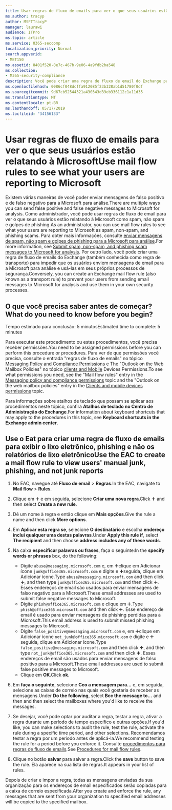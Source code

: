 ```yaml
---
title: Usar regras de fluxo de emails para ver o que seus usuários estão relatando à Microsoft
ms.author: tracyp
author: MSFTTracyP
manager: laurawi
audience: ITPro
ms.topic: article
ms.service: O365-seccomp
localization_priority: Normal
search.appverid:
- MET150
ms.assetid: 8401f520-8e7c-467b-9e06-4a9fdb2ba548
ms.collection:
- M365-security-compliance
description: Você pode criar uma regra de fluxo de email do Exchange para impedir que os usuários enviem mensagens de email para a Microsoft para análise e usá-las em seus próprios processos de segurança
ms.openlocfilehash: 0086cf048dcffa912085f23b328ab1d51780f0df
ms.sourcegitcommit: 9d67cb52544321a430343d39eb336112c1a11d35
ms.translationtype: MT
ms.contentlocale: pt-BR
ms.lasthandoff: 05/17/2019
ms.locfileid: "34156133"
---
```

# <a name="use-mail-flow-rules-to-see-what-your-users-are-reporting-to-microsoft"></a><span data-ttu-id="e3032-103">Usar regras de fluxo de emails para ver o que seus usuários estão relatando à Microsoft</span><span class="sxs-lookup"><span data-stu-id="e3032-103">Use mail flow rules to see what your users are reporting to Microsoft</span></span>

<span data-ttu-id="e3032-104">Existem várias maneiras de você poder enviar mensagens de falso positivo e de falso negativo para a Microsoft para análise.</span><span class="sxs-lookup"><span data-stu-id="e3032-104">There are multiple ways you can send false positive and false negative messages to Microsoft for analysis.</span></span> <span data-ttu-id="e3032-105">Como administrador, você pode usar regras de fluxo de email para ver o que seus usuários estão relatando à Microsoft como spam, não spam e golpes de phishing.</span><span class="sxs-lookup"><span data-stu-id="e3032-105">As an administrator, you can use mail flow rules to see what your users are reporting to Microsoft as spam, non-spam, and phishing scams.</span></span> <span data-ttu-id="e3032-106">Para obter mais informações, consulte [enviar mensagens de spam, não spam e golpes de phishing para a Microsoft para análise](submit-spam-non-spam-and-phishing-scam-messages-to-microsoft-for-analysis.md).</span><span class="sxs-lookup"><span data-stu-id="e3032-106">For more information, see [Submit spam, non-spam, and phishing scam messages to Microsoft for analysis](submit-spam-non-spam-and-phishing-scam-messages-to-microsoft-for-analysis.md).</span></span> <span data-ttu-id="e3032-107">Por outro lado, você pode criar uma regra de fluxo de emails do Exchange (também conhecida como regra de transporte) para impedir que os usuários enviem mensagens de email para a Microsoft para análise e usá-las em seus próprios processos de segurança.</span><span class="sxs-lookup"><span data-stu-id="e3032-107">Conversely, you can create an Exchange mail flow rule (also known as a transport rule) to prevent your users from sending email messages to Microsoft for analysis and use them in your own security processes.</span></span>
  
## <a name="what-do-you-need-to-know-before-you-begin"></a><span data-ttu-id="e3032-108">O que você precisa saber antes de começar?</span><span class="sxs-lookup"><span data-stu-id="e3032-108">What do you need to know before you begin?</span></span>

<span data-ttu-id="e3032-109">Tempo estimado para conclusão: 5 minutos</span><span class="sxs-lookup"><span data-stu-id="e3032-109">Estimated time to complete: 5 minutes</span></span>
  
<span data-ttu-id="e3032-110">Para executar este procedimento ou estes procedimentos, você precisa receber permissões.</span><span class="sxs-lookup"><span data-stu-id="e3032-110">You need to be assigned permissions before you can perform this procedure or procedures.</span></span> <span data-ttu-id="e3032-111">Para ver de que permissões você precisa, consulte o entrada "regras de fluxo de emails" no tópico [Messaging Policy and Compliance Permissions](http://technet.microsoft.com/library/ec4d3b9f-b85a-4cb9-95f5-6fc149c3899b.aspx) e The "Outlook on the Web Mailbox Policies" no tópico [clients and Mobile](http://technet.microsoft.com/library/57eca42a-5a7f-4c65-89f0-7a84f2dbea19.aspx) Devices Permissions.</span><span class="sxs-lookup"><span data-stu-id="e3032-111">To see what permissions you need, see the "Mail flow rules" entry in the [Messaging policy and compliance permissions](http://technet.microsoft.com/library/ec4d3b9f-b85a-4cb9-95f5-6fc149c3899b.aspx) topic and the "Outlook on the web mailbox policies" entry in the [Clients and mobile devices permissions](http://technet.microsoft.com/library/57eca42a-5a7f-4c65-89f0-7a84f2dbea19.aspx) topic.</span></span> 
  
<span data-ttu-id="e3032-112">Para informações sobre atalhos de teclado que possam se aplicar aos procedimentos neste tópico, confira **Atalhos de teclado no Centro de Administração do Exchange**.</span><span class="sxs-lookup"><span data-stu-id="e3032-112">For information about keyboard shortcuts that may apply to the procedures in this topic, see **Keyboard shortcuts in the Exchange admin center**.</span></span>
  
## <a name="use-the-eac-to-create-a-mail-flow-rule-to-view-users-manual-junk-phishing-and-not-junk-reports"></a><span data-ttu-id="e3032-113">Use o Eat para criar uma regra de fluxo de emails para exibir o lixo eletrônico, phishing e não os relatórios de lixo eletrônico</span><span class="sxs-lookup"><span data-stu-id="e3032-113">Use the EAC to create a mail flow rule to view users' manual junk, phishing, and not junk reports</span></span>

1. <span data-ttu-id="e3032-114">No EAC, navegue até **Fluxo de email** \> **Regras**.</span><span class="sxs-lookup"><span data-stu-id="e3032-114">In the EAC, navigate to **Mail flow** \> **Rules**.</span></span>
    
2. <span data-ttu-id="e3032-115">Clique em ![Ícone Adicionar](media/ITPro-EAC-AddIcon.gif) e em seguida, selecione **Criar uma nova regra**.</span><span class="sxs-lookup"><span data-stu-id="e3032-115">Click ![Add Icon](media/ITPro-EAC-AddIcon.gif) and then select **Create a new rule**.</span></span>
    
3. <span data-ttu-id="e3032-116">Dê um nome à regra e então clique em **Mais opções**.</span><span class="sxs-lookup"><span data-stu-id="e3032-116">Give the rule a name and then click **More options**.</span></span>
    
4. <span data-ttu-id="e3032-117">Em **Aplicar esta regra se**, selecione **O destinatário** e escolha **endereço inclui qualquer uma destas palavras**.</span><span class="sxs-lookup"><span data-stu-id="e3032-117">Under **Apply this rule if**, select **The recipient** and then choose **address includes any of these words**.</span></span>
    
5. <span data-ttu-id="e3032-118">Na caixa **especificar palavras ou frases**, faça o seguinte:</span><span class="sxs-lookup"><span data-stu-id="e3032-118">In the **specify words or phrases** box, do the following:</span></span> 
    - <span data-ttu-id="e3032-119">Digite `abuse@messaging.microsoft.com` e, em ![seguida,](media/ITPro-EAC-AddIcon.gif)clique em Adicionar ícone `junk@office365.microsoft.com` e digite e ![, em](media/ITPro-EAC-AddIcon.gif)seguida, clique em Adicionar ícone.</span><span class="sxs-lookup"><span data-stu-id="e3032-119">Type `abuse@messaging.microsoft.com` and then click ![Add Icon](media/ITPro-EAC-AddIcon.gif), and then type `junk@office365.microsoft.com` and then click ![Add Icon](media/ITPro-EAC-AddIcon.gif).</span></span> <span data-ttu-id="e3032-120">Esses endereços de email são usados para enviar mensagens de falso negativo para a Microsoft.</span><span class="sxs-lookup"><span data-stu-id="e3032-120">These email addresses are used to submit false negative messages to Microsoft.</span></span>
    - <span data-ttu-id="e3032-121">Digite `phish@office365.microsoft.com` e clique em ![adicionar ícone](media/ITPro-EAC-AddIcon.gif).</span><span class="sxs-lookup"><span data-stu-id="e3032-121">Type `phish@office365.microsoft.com` and then click ![Add Icon](media/ITPro-EAC-AddIcon.gif).</span></span> <span data-ttu-id="e3032-122">Esse endereço de email é usado para enviar mensagens de phishing perdidas para a Microsoft.</span><span class="sxs-lookup"><span data-stu-id="e3032-122">This email address is used to submit missed phishing messages to Microsoft.</span></span>
    - <span data-ttu-id="e3032-123">Digite `false_positive@messaging.microsoft.com` e, em ![seguida,](media/ITPro-EAC-AddIcon.gif)clique em Adicionar ícone `not_junk@office365.microsoft.com` e digite e ![, em](media/ITPro-EAC-AddIcon.gif)seguida, clique em Adicionar ícone.</span><span class="sxs-lookup"><span data-stu-id="e3032-123">Type `false_positive@messaging.microsoft.com` and then click ![Add Icon](media/ITPro-EAC-AddIcon.gif), and then type `not_junk@office365.microsoft.com` and then click ![Add Icon](media/ITPro-EAC-AddIcon.gif).</span></span> <span data-ttu-id="e3032-124">Esses endereços de email são usados para enviar mensagens de falso positivo para a Microsoft.</span><span class="sxs-lookup"><span data-stu-id="e3032-124">These email addresses are used to submit false positive messages to Microsoft.</span></span>
    - <span data-ttu-id="e3032-125">Clique em **OK**.</span><span class="sxs-lookup"><span data-stu-id="e3032-125">Click **ok**.</span></span>
    
6. <span data-ttu-id="e3032-126">Em **faça o seguinte**, selecione **Cco a mensagem para...** e, em seguida, selecione as caixas de correio nas quais você gostaria de receber as mensagens.</span><span class="sxs-lookup"><span data-stu-id="e3032-126">Under **Do the following**, select **Bcc the message to...** and then and then select the mailboxes where you'd like to receive the messages.</span></span> 
    
7. <span data-ttu-id="e3032-127">Se desejar, você pode optar por auditar a regra, testar a regra, ativar a regra durante um período de tempo específico e outras opções.</span><span class="sxs-lookup"><span data-stu-id="e3032-127">If you'd like, you can make selections to audit the rule, test the rule, activate the rule during a specific time period, and other selections.</span></span> <span data-ttu-id="e3032-128">Recomendamos testar a regra por um período antes de aplicá-la.</span><span class="sxs-lookup"><span data-stu-id="e3032-128">We recommend testing the rule for a period before you enforce it.</span></span> <span data-ttu-id="e3032-129">Consulte [procedimentos para regras de fluxo de emails](https://docs.microsoft.com/Exchange/policy-and-compliance/mail-flow-rules/mail-flow-rule-procedures).</span><span class="sxs-lookup"><span data-stu-id="e3032-129">See [Procedures for mail flow rules](https://docs.microsoft.com/Exchange/policy-and-compliance/mail-flow-rules/mail-flow-rule-procedures).</span></span> 
    
8. <span data-ttu-id="e3032-130">Clique no botão **salvar** para salvar a regra.</span><span class="sxs-lookup"><span data-stu-id="e3032-130">Click the **save** button to save the rule.</span></span> <span data-ttu-id="e3032-131">Ela aparece na sua lista de regras.</span><span class="sxs-lookup"><span data-stu-id="e3032-131">It appears in your list of rules.</span></span> 
    
<span data-ttu-id="e3032-132">Depois de criar e impor a regra, todas as mensagens enviadas da sua organização para os endereços de email especificados serão copiadas para a caixa de correio especificada.</span><span class="sxs-lookup"><span data-stu-id="e3032-132">After you create and enforce the rule, any messages that are sent from your organization to specified email addresses will be copied to the specified mailbox.</span></span>
  

